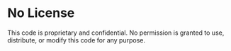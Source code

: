 # No License

This code is proprietary and confidential. No permission is granted to use, distribute, or modify this code for any purpose.
